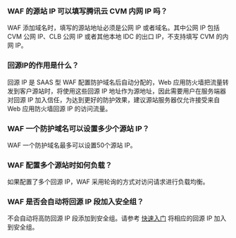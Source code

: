 

### WAF 的源站 IP 可以填写腾讯云 CVM 内网 IP 吗？
WAF 添加域名时，填写的源站地址必须是公网 IP 或者域名。其中公网 IP 包括 CVM 公网 IP、CLB 公网 IP 或者其他本地 IDC 的出口 IP，不支持填写 CVM 的内网 IP。


### 回源IP的作用是什么？
回源 IP 是 SAAS 型 WAF 配置防护域名后自动分配的，Web 应用防火墙把流量转发到客户源站时，将使用这些回源 IP 地址作为源地址，因此需要用户在服务端器对回源 IP 加入信任，为达到更好的防护效果，建议源站服务器仅允许接受来自 Web 应用防火墙回源 IP 的访问流量。


### WAF 一个防护域名可以设置多少个源站  IP？
WAF 一个防护域名最多可以设置50个源站  IP。

### WAF 配置多个源站时如何负载？
如果配置了多个回源 IP，WAF 采用轮询的方式对访问请求进行负载均衡。


### WAF 是否会自动将回源 IP 段加入安全组？
不会自动将高防回源 IP 段添加到安全组。请参考 [快速入门](https://cloud.tencent.com/document/product/627/18635) 将相应的回源 IP 加入到安全组。
